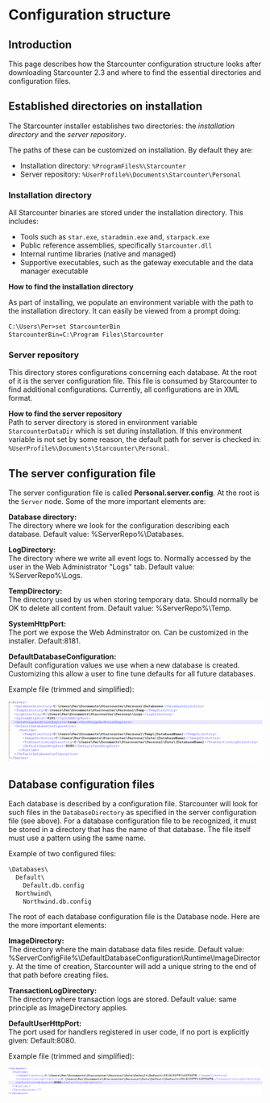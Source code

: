 # Configuration structure

## Introduction

This page describes how the Starcounter configuration structure looks after downloading Starcounter 2.3 and where to find the essential directories and configuration files.

## Established directories on installation

The Starcounter installer establishes two directories: the _installation directory_ and the _server repository_.

The paths of these can be customized on installation. By default they are:

* Installation directory: `%ProgramFiles%\Starcounter`
* Server repository: `%UserProfile%\Documents\Starcounter\Personal`

### Installation directory

All Starcounter binaries are stored under the installation directory. This includes:

* Tools such as `star.exe`, `staradmin.exe` and, `starpack.exe`
* Public reference assemblies, specifically `Starcounter.dll`
* Internal runtime libraries \(native and managed\)
* Supportive executables, such as the gateway executable and the data manager executable

**How to find the installation directory**

As part of installing, we populate an environment variable with the path to the installation directory. It can easily be viewed from a prompt doing:

```text
C:\Users\Per>set StarcounterBin
StarcounterBin=C:\Program Files\Starcounter
```

### Server repository

This directory stores configurations concerning each database. At the root of it is the server configuration file. This file is consumed by Starcounter to find additional configurations. Currently, all configurations are in XML format.

**How to find the server repository**  
Path to server directory is stored in environment variable `StarcounterDataDir` which is set during installation. If this environment variable is not set by some reason, the default path for server is checked in: `%UserProfile%\Documents\Starcounter\Personal`.

## The server configuration file

The server configuration file is called **Personal.server.config**. At the root is the `Server` node. Some of the more important elements are:

**Database directory:**  
The directory where we look for the configuration describing each database. Default value: %ServerRepo%\Databases.

**LogDirectory:**  
The directory where we write all event logs to. Normally accessed by the user in the Web Administrator "Logs" tab. Default value: %ServerRepo%\Logs.

**TempDirectory:**  
The directory used by us when storing temporary data. Should normally be OK to delete all content from. Default value: %ServerRepo%\Temp.

**SystemHttpPort:**  
The port we expose the Web Adminstrator on. Can be customized in the installer. Default:8181.

**DefaultDatabaseConfiguration:**  
Default configuration values we use when a new database is created. Customizing this allow a user to fine tune defaults for all future databases.

Example file \(trimmed and simplified\):

![](../../.gitbook/assets/c326dc5e-c38e-11e6-8fd6-c095de9c6229-1024x246.png)

## Database configuration files

Each database is described by a configuration file. Starcounter will look for such files in the `DatabaseDirectory` as specified in the server configuration file \(see above\). For a database configuration file to be recognized, it must be stored in a directory that has the name of that database. The file itself must use a pattern using the same name.

Example of two configured files:

```text
\Databases\
  Default\
    Default.db.config
  Northwind\
    Northwind.db.config
```

The root of each database configuration file is the Database node. Here are the more important elements:

**ImageDirectory:**  
The directory where the main database data files reside. Default value: %ServerConfigFile%\DefaultDatabaseConfiguration\Runtime\ImageDirectory. At the time of creation, Starcounter will add a unique string to the end of that path before creating files.

**TransactionLogDirectory:**  
The directory where transaction logs are stored. Default value: same principle as ImageDirectory applies.

**DefaultUserHttpPort:**  
The port used for handlers registered in user code, if no port is explicitly given: Default:8080.

Example file \(trimmed and simplified\):

![](../../.gitbook/assets/0ea702a6-c391-11e6-9949-cd3876f30acb-1024x117.png)

